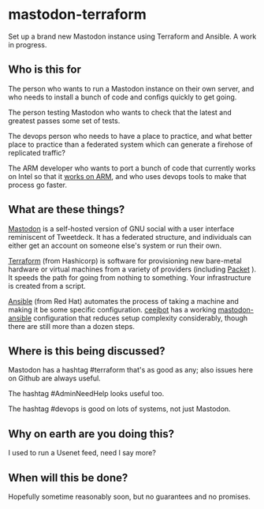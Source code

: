 # mastodon-terraform

Set up a brand new Mastodon instance using Terraform and Ansible. A work in progress.

## Who is this for

The person who wants to run a Mastodon instance on their own server, and
who needs to install a bunch of code and configs quickly to get going.

The person testing Mastodon who wants to check that the latest and greatest
passes some set of tests.

The devops person who needs to have a place to practice, and what better
place to practice than a federated system which can generate a firehose of
replicated traffic?

The ARM developer who wants to port a bunch of code that currently works on
Intel so that it [works on ARM](http://worksonarm.com), and who uses devops
tools to make that process go faster.

## What are these things?

[Mastodon](http://mastodon.social) is a self-hosted version of GNU social with a user interface 
reminiscent of Tweetdeck. It has a federated structure, and individuals
can either get an account on someone else's system or run their own.

[Terraform](https://github.com/hashicorp/terraform) (from Hashicorp) is software for provisioning new bare-metal
hardware or virtual machines from a variety of providers (including [Packet](http://packet.net) ).
It speeds the path for going from nothing to something. Your infrastructure
is created from a script.

[Ansible](https://github.com/ansible/ansible) (from Red Hat) automates
the process of taking a machine and making it be some specific configuration.
[ceejbot](https://github.com/ceejbot) has a working [mastodon-ansible](https://github.com/ceejbot/mastodon-ansible)
configuration that reduces setup complexity considerably, though there are
still more than a dozen steps.

## Where is this being discussed?

Mastodon has a hashtag #terraform that's as good as any; also issues here
on Github are always useful.

The hashtag #AdminNeedHelp looks useful too.

The hashtag #devops is good on lots of systems, not just Mastodon.

## Why on earth are you doing this?

I used to run a Usenet feed, need I say more?

## When will this be done?

Hopefully sometime reasonably soon, but no guarantees and no promises.
